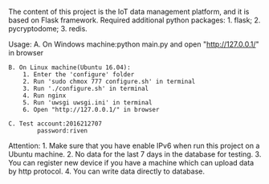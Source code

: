 The content of this project is the IoT data management platform, and it is based on Flask framework.
Required additional python packages:
    1. flask;
    2. pycryptodome;
    3. redis.

Usage:
    A. On Windows machine:python main.py and open "http://127.0.0.1/" in browser

    B. On Linux machine(Ubuntu 16.04):
        1. Enter the 'configure' folder
        2. Run 'sudo chmox 777 configure.sh' in terminal
        3. Run './configure.sh' in terminal
        4. Run nginx
        5. Run 'uwsgi uwsgi.ini' in terminal
        6. Open "http://127.0.0.1/" in browser

    C. Test account:2016212707
            password:riven

Attention:
    1. Make sure that you have enable IPv6 when run this project on a Ubuntu machine.
    2. No data for the last 7 days in the database for testing. 
    3. You can register new device if you have a machine which can upload data by http protocol.
    4. You can write data directly to database.
